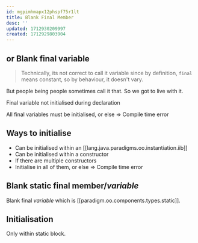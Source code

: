```yaml
---
id: mgpimhmapx12phspf75r1lt
title: Blank Final Member
desc: ''
updated: 1712930209997
created: 1712929803904
---
```



## or Blank final variable

> Technically, its not correct to call it variable since by definition, `final` means constant, so by behaviour, it doesn't vary.
>
But people being people sometimes call it that. So we got to live with it.


Final variable not initialised during declaration

All final variables must be initialised, or else => Compile time error

## Ways to initialise
  
- Can be initialised within an [[lang.java.paradigms.oo.instantiation.iib]]
- Can be initialised within a constructor
- If there are multiple constructors
- Initialise in all of them, or else => Compile time error


## Blank static final member/_variable_

Blank final _variable_ which is [[paradigm.oo.components.types.static]].

## Initialisation

Only within static block.
